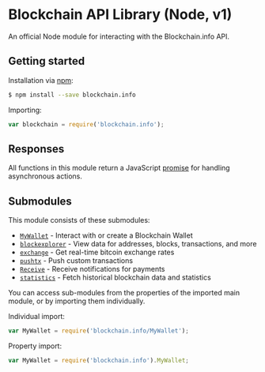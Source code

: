# Blockchain API Library (Node, v1)

An official Node module for interacting with the Blockchain.info API.

## Getting started

Installation via [npm](https://npmjs.com):

```sh
$ npm install --save blockchain.info
```

Importing:

```js
var blockchain = require('blockchain.info');
```

## Responses

All functions in this module return a JavaScript [promise](https://promisesaplus.com/) for handling asynchronous actions.

## Submodules

This module consists of these submodules:

  * [`MyWallet`](./MyWallet) - Interact with or create a Blockchain Wallet
  * [`blockexplorer`](./blockexplorer) - View data for addresses, blocks, transactions, and more
  * [`exchange`](./exchange) - Get real-time bitcoin exchange rates
  * [`pushtx`](./pushtx) - Push custom transactions
  * [`Receive`](./Receive) - Receive notifications for payments
  * [`statistics`](./statistics) - Fetch historical blockchain data and statistics

You can access sub-modules from the properties of the imported main module, or by importing them individually.

Individual import:

```js
var MyWallet = require('blockchain.info/MyWallet');
```

Property import:

```js
var MyWallet = require('blockchain.info').MyWallet;
```

